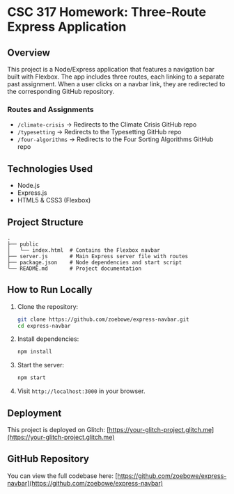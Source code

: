 # CSC 317 Homework: Three-Route Express Application

## Overview
This project is a Node/Express application that features a navigation bar built with Flexbox. The app includes three routes, each linking to a separate past assignment. When a user clicks on a navbar link, they are redirected to the corresponding GitHub repository.

### Routes and Assignments
- `/climate-crisis` → Redirects to the Climate Crisis GitHub repo
- `/typesetting` → Redirects to the Typesetting GitHub repo
- `/four-algorithms` → Redirects to the Four Sorting Algorithms GitHub repo

## Technologies Used
- Node.js
- Express.js
- HTML5 & CSS3 (Flexbox)

## Project Structure
```
.
├── public
│   └── index.html  # Contains the Flexbox navbar
├── server.js       # Main Express server file with routes
├── package.json    # Node dependencies and start script
└── README.md       # Project documentation
```

## How to Run Locally
1. Clone the repository:
   ```bash
   git clone https://github.com/zoebowe/express-navbar.git
   cd express-navbar
   ```
2. Install dependencies:
   ```bash
   npm install
   ```
3. Start the server:
   ```bash
   npm start
   ```
4. Visit `http://localhost:3000` in your browser.

## Deployment
This project is deployed on Glitch: [https://your-glitch-project.glitch.me](https://your-glitch-project.glitch.me)

## GitHub Repository
You can view the full codebase here: [https://github.com/zoebowe/express-navbar](https://github.com/zoebowe/express-navbar)
